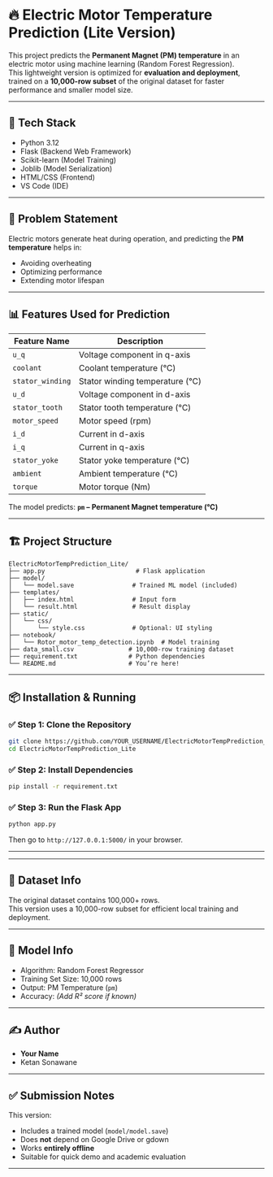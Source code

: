 # 🔥 Electric Motor Temperature Prediction (Lite Version)

This project predicts the **Permanent Magnet (PM) temperature** in an electric motor using machine learning (Random Forest Regression).  
This lightweight version is optimized for **evaluation and deployment**, trained on a **10,000-row subset** of the original dataset for faster performance and smaller model size.

---

## 🚀 Tech Stack
- Python 3.12
- Flask (Backend Web Framework)
- Scikit-learn (Model Training)
- Joblib (Model Serialization)
- HTML/CSS (Frontend)
- VS Code (IDE)

---

## 🧠 Problem Statement
Electric motors generate heat during operation, and predicting the **PM temperature** helps in:
- Avoiding overheating
- Optimizing performance
- Extending motor lifespan

---

## 📊 Features Used for Prediction

| Feature Name         | Description                             |
|----------------------|-----------------------------------------|
| `u_q`                | Voltage component in q-axis             |
| `coolant`            | Coolant temperature (°C)                |
| `stator_winding`     | Stator winding temperature (°C)         |
| `u_d`                | Voltage component in d-axis             |
| `stator_tooth`       | Stator tooth temperature (°C)           |
| `motor_speed`        | Motor speed (rpm)                       |
| `i_d`                | Current in d-axis                       |
| `i_q`                | Current in q-axis                       |
| `stator_yoke`        | Stator yoke temperature (°C)            |
| `ambient`            | Ambient temperature (°C)                |
| `torque`             | Motor torque (Nm)                       |

The model predicts: **`pm` – Permanent Magnet temperature (°C)**

---

## 🏗️ Project Structure

```
ElectricMotorTempPrediction_Lite/
├── app.py                         # Flask application
├── model/
│   └── model.save                # Trained ML model (included)
├── templates/
│   ├── index.html                # Input form
│   └── result.html               # Result display
├── static/
│   └── css/
│       └── style.css             # Optional: UI styling
├── notebook/
│   └── Rotor_motor_temp_detection.ipynb  # Model training
├── data_small.csv               # 10,000-row training dataset
├── requirement.txt              # Python dependencies
└── README.md                    # You’re here!
```

---

## 📦 Installation & Running

### ✅ Step 1: Clone the Repository

```bash
git clone https://github.com/YOUR_USERNAME/ElectricMotorTempPrediction_Lite.git
cd ElectricMotorTempPrediction_Lite
```

### ✅ Step 2: Install Dependencies

```bash
pip install -r requirement.txt
```

### ✅ Step 3: Run the Flask App

```bash
python app.py
```

Then go to `http://127.0.0.1:5000/` in your browser.

---





---

## 📁 Dataset Info

The original dataset contains 100,000+ rows.  
This version uses a 10,000-row subset for efficient local training and deployment.

---

## 🧠 Model Info

- Algorithm: Random Forest Regressor
- Training Set Size: 10,000 rows
- Output: PM Temperature (`pm`)
- Accuracy: _(Add R² score if known)_

---

## ✍️ Author

- **Your Name**  
- Ketan Sonawane

---

## ✅ Submission Notes

This version:
- Includes a trained model (`model/model.save`)
- Does **not** depend on Google Drive or gdown
- Works **entirely offline**
- Suitable for quick demo and academic evaluation

---

